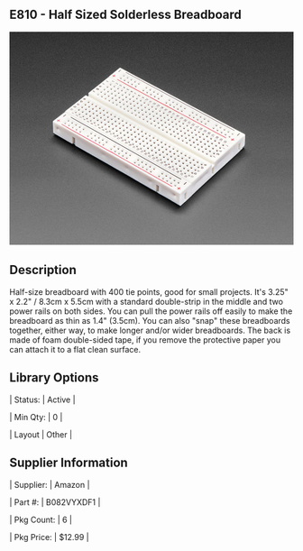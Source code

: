 ## E810 - Half Sized Solderless Breadboard

 

![image](CAD/E810/image.png)

 

## Description   

 

Half-size breadboard with 400 tie points, good for small projects. It's 3.25" x 2.2" / 8.3cm x 5.5cm with a standard double-strip in the middle and two power rails on both sides. You can pull the power rails off easily to make the breadboard as thin as 1.4" (3.5cm). You can also "snap" these breadboards together, either way, to make longer and/or wider breadboards. The back is made of foam double-sided tape, if you remove the protective paper you can attach it to a flat clean surface.

 

## Library Options

 

| Status: | Active |

| Min Qty: | 0 |

| Layout | Other |

 

## Supplier Information

 

| Supplier: | Amazon |

| Part #: | B082VYXDF1 |        

| Pkg Count: | 6 |

| Pkg Price: | $12.99 |